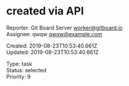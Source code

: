 # created via API

Reporter: Git Board Server <worker@gitboard.io>  
Assignee: qwqw <qwqw@example.com>

Created: 2019-08-23T10:53:40.661Z  
Updated: 2019-08-23T10:53:40.661Z

Type: task  
Status: selected  
Priority: 9
